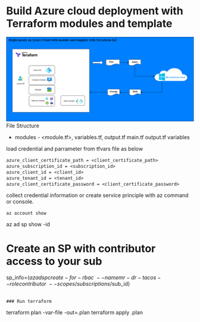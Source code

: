 # Build Azure cloud deployment with Terraform modules and template
![Terraform Azure Deployment](images/Azure-Terraform-Deploy.png)
File Structure
- modules
    <module>
        - <module.tf>, variables.tf, output.tf
main.tf
output.tf
variables

load credential and parrameter from tfvars file as below
```
azure_client_certificate_path = <client_certificate_path>
azure_subscription_id = <subscription_id>
azure_client_id = <client_id>
azure_tenant_id = <tenant_id>
azure_client_certificate_password = <client_certificate_password>
```
collect credential information or create service principle with az command or console. 

```
az account show
```
az ad sp show -id <id>

# Create an SP with contributor access to your sub
sp_info=$(az ad sp create-for-rbac \
  --name mr-dr-tacos --role contributor \
  --scopes /subscriptions/$sub_id)
```

### Run terraform 
```
terraform plan -var-file <path to tfvars> -out=<stage>.plan
terraform apply <stage>.plan


